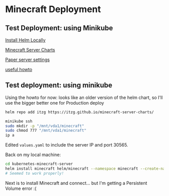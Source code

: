 # Minecraft Deployment

## Test Deployment: using Minikube

[Install Helm Locally](https://helm.sh/docs/intro/install/)

[Minecraft Server Charts](https://github.com/itzg/minecraft-server-charts)

[Paper server settings](https://github.com/itzg/docker-minecraft-server/blob/master/README.md#running-a-paper-server)

[useful howto](https://github.com/solarhess/kubernetes-minecraft-server)

## Test deployment: using minikube

Using the howto for now: looks like an older version of the helm chart, so I'll use the bigger better one for Production deploy

```sh
helm repo add itzg https://itzg.github.io/minecraft-server-charts/

minikube ssh
sudo mkdir -p "/mnt/vda1/minecraft"
sudo chmod 777 "/mnt/vda1/minecraft"
ip a
```

Edited `values.yaml` to include the server IP and port 30565.

Back on my local machine:
```sh
cd kubernetes-minecraft-server
helm install minecraft helm/minecraft --namespace minecraft --create-namespace
# Seemed to work properly!
```

Next is to install Minecraft and connect... but I'm getting a Persistent Volume error :(